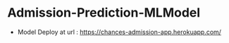 # Admission-Prediction-MLModel
 - Model Deploy at url : https://chances-admission-app.herokuapp.com/
